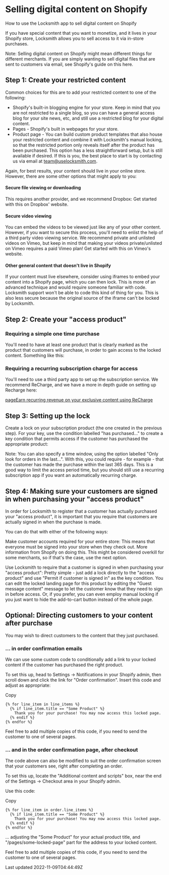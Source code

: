 # Selling digital content on Shopify

How to use the Locksmith app to sell digital content on Shopify

If you have special content that you want to monetize, and it lives in your Shopify store, Locksmith allows you to sell access to it via in-store purchases.

Note: Selling digital content on Shopify might mean different things for different merchants. If you are simply wanting to sell digital files that are sent to customers via email, see Shopify's guide on this here.

## Step 1: Create your restricted content

Common choices for this are to add your restricted content to one of the following:

- Shopify's built-in blogging engine for your store. Keep in mind that you are not restricted to a single blog, so you can have a general access blog for your site news, etc, and still use a restricted blog for your digital content.
- Pages - Shopify's built in webpages for your store.
- Product page - You can build custom product templates that also house your restricted content and combine it with Locksmith's manual locking, so that the restricted portion only reveals itself after the product has been purchased. This option has a less straightforward setup, but is still available if desired. If this is you, the best place to start is by contacting us via email at team@uselocksmith.com.

Again, for best results, your content should live in your online store. However, there are some other options that might apply to you:

#### Secure file viewing or downloading

This requires another provider, and we recommend Dropbox: Get started with this on Dropbox' website.

#### Secure video viewing

You can embed the videos to be viewed just like any of your other content. However, if you want to secure this process, you'll need to enlist the help of a third party video viewing service. We recommend private and unlisted videos on Vimeo, but keep in mind that making your videos private/unlisted on Vimeo requires a paid Vimeo plan! Get started with this on Vimeo's website.

#### Other general content that doesn't live in Shopify

If your content must live elsewhere, consider using iframes to embed your content into a Shopify page, which you can then lock. This is more of an advanced technique and would require someone familiar with code. Locksmith support won't be able to code this kind of thing for you. This is also less secure because the original source of the iframe can't be locked by Locksmith.

#### 

## Step 2: Create your "access product"

### Requiring a simple one time purchase

You'll need to have at least one product that is clearly marked as the product that customers will purchase, in order to gain access to the locked content. Something like this:

### Requiring a recurring subscription charge for access

You'll need to use a third party app to set up the subscription service. We recommend ReCharge, and we have a more in depth guide on setting up Recharge here:

[pageEarn recurring revenue on your exclusive content using ReCharge](/tutorials/more/recharge)
## Step 3: Setting up the lock

Create a lock on your subscription product (the one created in the previous step). For your key, use the condition labelled "has purchased..." to create a key condition that permits access if the customer has purchased the appropriate product:

Note: You can also specify a time window, using the option labelled "Only look for orders in the last...". With this, you could require - for example - that the customer has made the purchase within the last 365 days. This is a good way to limit the access period time, but you should still use a recurring subscription app if you want an automatically recurring charge.

## Step 4: Making sure your customers are signed in when purchasing your "access product"

In order for Locksmith to register that a customer has actually purchased your "access product", it is important that you require that customers are actually signed in when the purchase is made.

You can do that with either of the following ways:

Make customer accounts required for your entire store: This means that everyone must be signed into your store when they check out. More information from Shopify on doing this. This might be considered overkill for some merchants, so if that's the case, use the next option.

Use Locksmith to require that a customer is signed in when purchasing your "access product": Pretty simple - just add a lock directly to the "access product" and use "Permit if customer is signed in" as the key condition. You can edit the locked landing page for this product by editing the "Guest message content" message to let the customer know that they need to sign in before access. Or, if you prefer, you can even employ manual locking if you just want to hide the add-to-cart button instead of the whole page.

## Optional: Directing customers to your content after purchase

You may wish to direct customers to the content that they just purchased.

### ... in order confirmation emails

We can use some custom code to conditionally add a link to your locked content if the customer has purchased the right product.

To set this up, head to Settings -\> Notifications in your Shopify admin, then scroll down and click the link for "Order confirmation". Insert this code and adjust as appropriate:

Copy

    {% for line_item in line_items %}
      {% if line_item.title == "Some Product" %}
        Thank you for your purchase! You may now access this locked page.
      {% endif %}
    {% endfor %}

Feel free to add multiple copies of this code, if you need to send the customer to one of several pages.

### ... and in the order confirmation page, after checkout

The code above can also be modified to suit the order confirmation screen that your customers see, right after completing an order.

To set this up, locate the "Additional content and scripts" box, near the end of the Settings -\> Checkout area in your Shopify admin.

Use this code:

Copy

    {% for line_item in order.line_items %}
      {% if line_item.title == "Some Product" %}
        Thank you for your purchase! You may now access this locked page.
      {% endif %}
    {% endfor %}

... adjusting the "Some Product" for your actual product title, and "/pages/some-locked-page" part for the address to your locked content.

Feel free to add multiple copies of this code, if you need to send the customer to one of several pages.

Last updated 2022-11-09T04:44:49Z